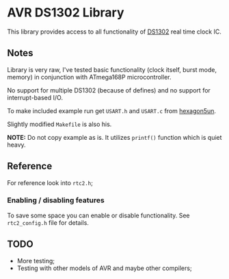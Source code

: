# AVR DS1302 Library

This library provides access to all functionality of [DS1302](http://www.maximintegrated.com/datasheet/index.mvp/id/2685) real time clock IC.

## Notes

Library is very raw, I've tested basic functionality (clock itself, burst mode, memory) in conjunction with ATmega168P microcontroller.

No support for multiple DS1302 (because of defines) and no support for interrupt-based I/O.

To make included example run get `USART.h` and `USART.c` from [hexagon5un](https://github.com/hexagon5un/AVR-Programming.git).

Slightly modified `Makefile` is also his.

**NOTE:** Do not copy example as is. It utilizes `printf()` function
which is quiet heavy.

## Reference

For reference look into `rtc2.h`;

### Enabling / disabling features

To save some space you can enable or disable functionality. See
`rtc2_config.h` file for details.

## TODO

* More testing;
* Testing with other models of AVR and maybe other compilers;
